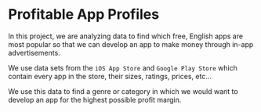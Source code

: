 # Profitable App Profiles

In this project, we are analyzing data to find which free, English apps are most popular so that we can develop an app to make money through in-app advertisements.

We use data sets from the `iOS App Store` and `Google Play Store` which contain every app in the store, their sizes, ratings, prices, etc...

We use this data to find a genre or category in which we would want to develop an app for the highest possible profit margin.